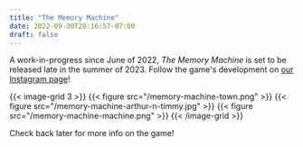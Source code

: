 ```yaml
---
title: "The Memory Machine"
date: 2022-09-30T20:16:57-07:00
draft: false
---
```


A work-in-progress since June of 2022, _The Memory Machine_ is set to be released late in the summer of 2023. Follow the game's development on [our Instagram page](https://www.instagram.com/creaturegamesstudio/)!

{{< image-grid 3 >}}
{{< figure src="/memory-machine-town.png" >}}
{{< figure src="/memory-machine-arthur-n-timmy.jpg" >}}
{{< figure src="/memory-machine-machine.png" >}}
{{< /image-grid >}}

<!--more-->

Check back later for more info on the game!